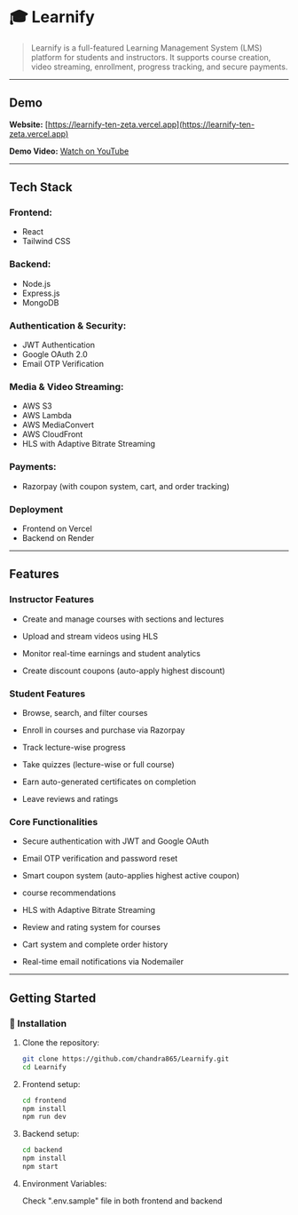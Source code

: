 # 🎓 Learnify

> Learnify is a full-featured Learning Management System (LMS) platform for students and instructors. It supports course creation, video streaming, enrollment, progress tracking, and secure payments.

---

## Demo
**Website:** [https://learnify-ten-zeta.vercel.app](https://learnify-ten-zeta.vercel.app)

**Demo Video:** [Watch on YouTube](https://youtu.be/your-demo-video-id)

---

## Tech Stack

### Frontend:

- React
- Tailwind CSS

### Backend:

- Node.js
- Express.js
- MongoDB

### Authentication & Security:

- JWT Authentication
- Google OAuth 2.0
- Email OTP Verification

### Media & Video Streaming:

- AWS S3
- AWS Lambda
- AWS MediaConvert
- AWS CloudFront
- HLS with Adaptive Bitrate Streaming

### Payments:

- Razorpay (with coupon system, cart, and order tracking)

### Deployment
- Frontend on Vercel
- Backend on Render
---

## Features

### Instructor Features

- Create and manage courses with sections and lectures

- Upload and stream videos using HLS

- Monitor real-time earnings and student analytics

- Create discount coupons (auto-apply highest discount)

### Student Features

- Browse, search, and filter courses

- Enroll in courses and purchase via Razorpay

- Track lecture-wise progress

- Take quizzes (lecture-wise or full course)

- Earn auto-generated certificates on completion

- Leave reviews and ratings

### Core Functionalities

- Secure authentication with JWT and Google OAuth

- Email OTP verification and password reset

- Smart coupon system (auto-applies highest active coupon)

- course recommendations

- HLS with Adaptive Bitrate Streaming

- Review and rating system for courses

- Cart system and complete order history

- Real-time email notifications via Nodemailer

---

## Getting Started

### 🔧 Installation

1. Clone the repository:

   ```bash
   git clone https://github.com/chandra865/Learnify.git
   cd Learnify

   ```

2. Frontend setup:

   ```bash
   cd frontend
   npm install
   npm run dev

   ```

3. Backend setup:
   ```bash
   cd backend
   npm install
   npm start
   ```
4. Environment Variables:

   Check ".env.sample" file in both frontend and backend
